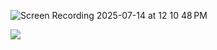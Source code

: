 ![Screen Recording 2025-07-14 at 12 10 48 PM](https://github.com/user-attachments/assets/d6c8d8d1-7ac5-4f21-b0d9-789b65d36c7d)

![](https://komarev.com/ghpvc/?username=devp19&abbreviated=true&style=for-the-badge&color=2a2a2a)
